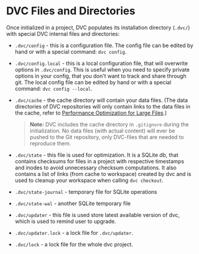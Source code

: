# DVC Files and Directories

Once initialized in a project, DVC populates its installation directory
(`.dvc/`) with special DVC internal files and directories:

- `.dvc/config` - this is a configuration file. The config file can be edited by
  hand or with a special command: `dvc config`.

- `.dvc/config.local` - this is a local configuration file, that will overwrite
  options in `.dvc/config`. This is useful when you need to specify private
  options in your config, that you don't want to track and share through git.
  The local config file can be edited by hand or with a special command:
  `dvc config --local`.

- `.dvc/cache` - the cache directory will contain your data files. (The data
  directories of DVC repositories will only contain links to the data files in
  the cache, refer to
  [Performance Optimization for Large Files](/docs/user-guide/cache-file-linking).)

  > **Note:** DVC includes the cache directory in `.gitignore` during the
  > initialization. No data files (with actual content) will ever be pushed to
  > the Git repository, only DVC-files that are needed to reproduce them.

- `.dvc/state` - this file is used for optimization. It is a SQLite db, that
  contains checksums for files in a project with respective timestamps and
  inodes to avoid unnecessary checksum computations. It also contains a list of
  links (from cache to workspace) created by dvc and is used to cleanup your
  workspace when calling `dvc checkout`.

- `.dvc/state-journal` - temporary file for SQLite operations

- `.dvc/state-wal` - another SQLite temporary file

- `.dvc/updater` - this file is used store latest available version of dvc,
  which is used to remind user to upgrade.

- `.dvc/updater.lock` - a lock file for `.dvc/updater`.

- `.dvc/lock` - a lock file for the whole dvc project.
